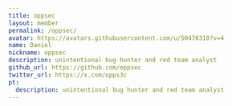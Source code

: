 ```yaml
---
title: oppsec
layout: member
permalink: /oppsec/
avatar: https://avatars.githubusercontent.com/u/50470310?v=4
name: Daniel
nickname: oppsec
description: unintentional bug hunter and red team analyst
github_url: https://github.com/oppsec
twitter_url: https://x.com/opps3c
pt:
  description: unintentional bug hunter and red team analyst
---
```

